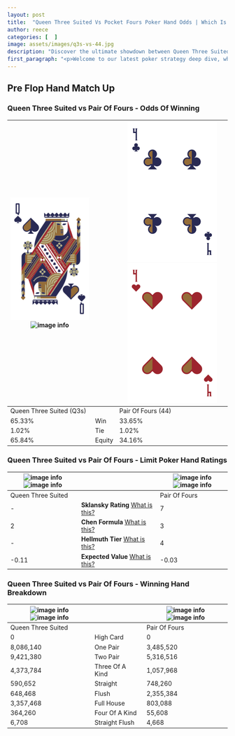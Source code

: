 ```yaml
---
layout: post
title:  "Queen Three Suited Vs Pocket Fours Poker Hand Odds | Which Is The Better Hand In Poker? A Complete Guide"
author: reece
categories: [  ]
image: assets/images/q3s-vs-44.jpg
description: "Discover the ultimate showdown between Queen Three Suited and Pair Of Fours in poker! Uncover the odds, strategies, and scenarios where one hand triumphs over the other. Get ready to up your poker game with this thrilling analysis."
first_paragraph: "<p>Welcome to our latest poker strategy deep dive, where we're pitting two distinct hands against each other in a high-stakes showdown: Queen Three Suited vs Pair Of Fours.</p><p>In the dynamic world of poker, every decision counts, and knowing which hand holds the upper hand is key to your success at the table.</p><p>In this article, we'll dissect these two hands, explore the scenarios where one dominates the other, and equip you with the knowledge to make strategic choices that can tip the odds in your favor.</p><p>Get ready to unravel the intriguing dynamics of these poker hands and elevate your game to new heights.</p>"
---
```




[comment]: # (sp0)

## Pre Flop Hand Match Up

<div class="table hand-ratings" markdown="1"> 



### Queen Three Suited vs Pair Of Fours - Odds Of Winning


    
| ![image info](assets/images/hand1/q.png) ![image info](assets/images/hand1/3s.png) |  | ![image info](assets/images/hand2/4.png) ![image info](assets/images/hand2/4o.png) |
| -------- | -------- | -------- |
| Queen Three Suited (Q3s) |  | Pair Of Fours (44) |
| 65.33% | Win | 33.65% |
| 1.02% | Tie | 1.02% |
| 65.84% | Equity | 34.16% |




[comment]: # (sp1)



### Queen Three Suited vs Pair Of Fours - Limit Poker Hand Ratings


    
| ![image info](https://www.riverpairs.com/assets/images/hand1/q.png) ![image info](https://www.riverpairs.com/assets/images/hand1/3s.png) |  | ![image info](https://www.riverpairs.com/assets/images/hand2/4.png) ![image info](https://www.riverpairs.com/assets/images/hand2/4o.png) |
| -------- | -------- | -------- |
| Queen Three Suited |  | Pair Of Fours |
| - | **Sklansky Rating** [What is this?](/sklansky-rating-explained) | 7 |
| 2 | **Chen Formula** [What is this?](/chen-formula-explained) | 3 |
| - | **Hellmuth Tier** [What is this?](/Hellmuth-tier-explained) | 4 |
| -0.11 | **Expected Value** [What is this?](/expected-value-explained) | -0.03 |




[comment]: # (sp2)



### Queen Three Suited vs Pair Of Fours - Winning Hand Breakdown


    
| ![image info](https://www.riverpairs.com/assets/images/hand1/q.png) ![image info](https://www.riverpairs.com/assets/images/hand1/3s.png) |  | ![image info](https://www.riverpairs.com/assets/images/hand2/4.png) ![image info](https://www.riverpairs.com/assets/images/hand2/4o.png) |
| -------- | -------- | -------- |
| Queen Three Suited |  | Pair Of Fours |
| 0 | High Card | 0 |
| 8,086,140 | One Pair | 3,485,520 |
| 9,421,380 | Two Pair | 5,316,516 |
| 4,373,784 | Three Of A Kind | 1,057,968 |
| 590,652 | Straight | 748,260 |
| 648,468 | Flush | 2,355,384 |
| 3,357,468 | Full House | 803,088 |
| 364,260 | Four Of A Kind | 55,608 |
| 6,708 | Straight Flush | 4,668 |




[comment]: # (sp3)



</div>

[comment]: # (sp4)



[comment]: # (sp5)

